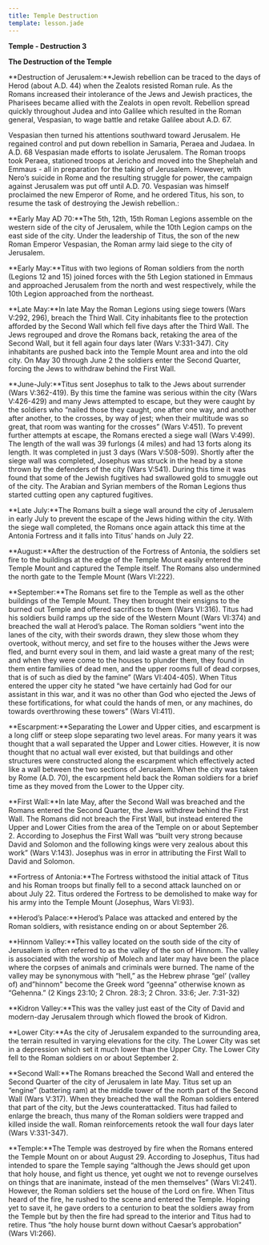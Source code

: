 ```yaml
---
title: Temple Destruction
template: lesson.jade
---
```



**Temple - Destruction 3**

**The Destruction of the Temple**

**Destruction of Jerusalem:**Jewish rebellion can be traced to the days
of Herod (about A.D. 44) when the Zealots resisted Roman rule. As the
Romans increased their intolerance of the Jews and Jewish practices, the
Pharisees became allied with the Zealots in open revolt. Rebellion
spread quickly throughout Judea and into Galilee which resulted in the
Roman general, Vespasian, to wage battle and retake Galilee about A.D.
67.

Vespasian then turned his attentions southward toward Jerusalem. He
regained control and put down rebellion in Samaria, Peraea and Judaea.
In A.D. 68 Vespasian made efforts to isolate Jerusalem. The Roman troops
took Peraea, stationed troops at Jericho and moved into the Shephelah
and Emmaus - all in preparation for the taking of Jerusalem. However,
with Nero’s suicide in Rome and the resulting struggle for power, the
campaign against Jerusalem was put off until A.D. 70. Vespasian was
himself proclaimed the new Emperor of Rome, and he ordered Titus, his
son, to resume the task of destroying the Jewish rebellion.:

**Early May AD 70:**The 5th, 12th, 15th Roman Legions assemble on the
western side of the city of Jerusalem, while the 10th Legion camps on
the east side of the city. Under the leadership of Titus, the son of the
new Roman Emperor Vespasian, the Roman army laid siege to the city of
Jerusalem.

**Early May:**Titus with two legions of Roman soldiers from the north
(Legions 12 and 15) joined forces with the 5th Legion stationed in
Emmaus and approached Jerusalem from the north and west respectively,
while the 10th Legion approached from the northeast.

**Late May:**In late May the Roman Legions using siege towers (Wars
V:292, 296), breach the Third Wall. City inhabitants flee to the
protection afforded by the Second Wall which fell five days after the
Third Wall. The Jews regrouped and drove the Romans back, retaking the
area of the Second Wall, but it fell again four days later (Wars
V:331-347). City inhabitants are pushed back into the Temple Mount area
and into the old city. On May 30 through June 2 the soldiers enter the
Second Quarter, forcing the Jews to withdraw behind the First Wall.

**June-July:**Titus sent Josephus to talk to the Jews about surrender
(Wars V:362-419). By this time the famine was serious within the city
(Wars V:426-429) and many Jews attempted to escape, but they were caught
by the soldiers who “nailed those they caught, one after one way, and
another after another, to the crosses, by way of jest; when their
multitude was so great, that room was wanting for the crosses” (Wars
V:451). To prevent further attempts at escape, the Romans erected a
siege wall (Wars V:499). The length of the wall was 39 furlongs (4
miles) and had 13 forts along its length. It was completed in just 3
days (Wars V:508-509). Shortly after the siege wall was completed,
Josephus was struck in the head by a stone thrown by the defenders of
the city (Wars V:541). During this time it was found that some of the
Jewish fugitives had swallowed gold to smuggle out of the city. The
Arabian and Syrian members of the Roman Legions thus started cutting
open any captured fugitives.

**Late July:**The Romans built a siege wall around the city of Jerusalem
in early July to prevent the escape of the Jews hiding within the city.
With the siege wall completed, the Romans once again attack this time at
the Antonia Fortress and it falls into Titus’ hands on July 22.

**August:**After the destruction of the Fortress of Antonia, the
soldiers set fire to the buildings at the edge of the Temple Mount
easily entered the Temple Mount and captured the Temple itself. The
Romans also undermined the north gate to the Temple Mount (Wars VI:222).

**September:**The Romans set fire to the Temple as well as the other
buildings of the Temple Mount. They then brought their ensigns to the
burned out Temple and offered sacrifices to them (Wars VI:316). Titus
had his soldiers build ramps up the side of the Western Mount (Wars
VI:374) and breached the wall at Herod’s palace. The Roman soldiers
“went into the lanes of the city, with their swords drawn, they slew
those whom they overtook, without mercy, and set fire to the houses
wither the Jews were fled, and burnt every soul in them, and laid waste
a great many of the rest; and when they were come to the houses to
plunder them, they found in them entire families of dead men, and the
upper rooms full of dead corpses, that is of such as died by the famine”
(Wars VI:404-405). When Titus entered the upper city he stated “we have
certainly had God for our assistant in this war, and it was no other
than God who ejected the Jews of these fortifications, for what could
the hands of men, or any machines, do towards overthrowing these towers”
(Wars VI:411).

**Escarpment:**Separating the Lower and Upper cities, and escarpment is
a long cliff or steep slope separating two level areas. For many years
it was thought that a wall separated the Upper and Lower cities.
However, it is now thought that no actual wall ever existed, but that
buildings and other structures were constructed along the escarpment
which effectively acted like a wall between the two sections of
Jerusalem. When the city was taken by Rome (A.D. 70), the escarpment
held back the Roman soldiers for a brief time as they moved from the
Lower to the Upper city.

**First Wall:**In late May, after the Second Wall was breached and the
Romans entered the Second Quarter, the Jews withdrew behind the First
Wall. The Romans did not breach the First Wall, but instead entered the
Upper and Lower Cities from the area of the Temple on or about September
2. According to Josephus the First Wall was “built very strong because
David and Solomon and the following kings were very zealous about this
work” (Wars V:143). Josephus was in error in attributing the First Wall
to David and Solomon.

**Fortress of Antonia:**The Fortress withstood the initial attack of
Titus and his Roman troops but finally fell to a second attack launched
on or about July 22. Titus ordered the Fortress to be demolished to make
way for his army into the Temple Mount (Josephus, Wars VI:93).

**Herod’s Palace:**Herod’s Palace was attacked and entered by the Roman
soldiers, with resistance ending on or about September 26.

**Hinnom Valley:**This valley located on the south side of the city of
Jerusalem is often referred to as the valley of the son of Hinnom. The
valley is associated with the worship of Molech and later may have been
the place where the corpses of animals and criminals were burned. The
name of the valley may be synonymous with “hell,” as the Hebrew phrase
“gel’ (valley of) and”hinnom" become the Greek word “geenna” otherwise
known as “Gehenna.” (2 Kings 23:10; 2 Chron. 28:3; 2 Chron. 33:6; Jer.
7:31-32)

**Kidron Valley:**This was the valley just east of the City of David and
modern-day Jerusalem through which flowed the brook of Kidron.

**Lower City:**As the city of Jerusalem expanded to the surrounding
area, the terrain resulted in varying elevations for the city. The Lower
City was set in a depression which set it much lower than the Upper
City. The Lower City fell to the Roman soldiers on or about September 2.

**Second Wall:**The Romans breached the Second Wall and entered the
Second Quarter of the city of Jerusalem in late May. Titus set up an
“engine” (battering ram) at the middle tower of the north part of the
Second Wall (Wars V:317). When they breached the wall the Roman soldiers
entered that part of the city, but the Jews counterattacked. Titus had
failed to enlarge the breach, thus many of the Roman soldiers were
trapped and killed inside the wall. Roman reinforcements retook the wall
four days later (Wars V:331-347).

**Temple:**The Temple was destroyed by fire when the Romans entered the
Temple Mount on or about August 29. According to Josephus, Titus had
intended to spare the Temple saying “although the Jews should get upon
that holy house, and fight us thence, yet ought we not to revenge
ourselves on things that are inanimate, instead of the men themselves”
(Wars VI:241). However, the Roman soldiers set the house of the Lord on
fire. When Titus heard of the fire, he rushed to the scene and entered
the Temple. Hoping yet to save it, he gave orders to a centurion to beat
the soldiers away from the Temple but by then the fire had spread to the
interior and Titus had to retire. Thus “the holy house burnt down
without Caesar’s approbation” (Wars VI:266).

